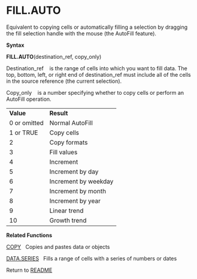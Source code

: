 # FILL.AUTO

Equivalent to copying cells or automatically filling a selection by
dragging the fill selection handle with the mouse (the AutoFill
feature).

**Syntax**

**FILL.AUTO**(destination\_ref, copy\_only)

Destination\_ref&nbsp;&nbsp;&nbsp;&nbsp;is the range of cells into which
you want to fill data. The top, bottom, left, or right end of
destination\_ref must include all of the cells in the source reference
(the current selection).

Copy\_only&nbsp;&nbsp;&nbsp;&nbsp;is a number specifying whether to copy
cells or perform an AutoFill operation.

|              |                      |
| ------------ | -------------------- |
| **Value**    | **Result**           |
| 0 or omitted | Normal AutoFill      |
| 1 or TRUE    | Copy cells           |
| 2            | Copy formats         |
| 3            | Fill values          |
| 4            | Increment            |
| 5            | Increment by day     |
| 6            | Increment by weekday |
| 7            | Increment by month   |
| 8            | Increment by year    |
| 9            | Linear trend         |
| 10           | Growth trend         |

**Related Functions**

[COPY](COPY.md)&nbsp;&nbsp;&nbsp;Copies and pastes data or objects

[DATA.SERIES](DATA.SERIES.md)&nbsp;&nbsp;&nbsp;Fills a range of cells with a series of
numbers or dates



Return to [README](README.md#F)

